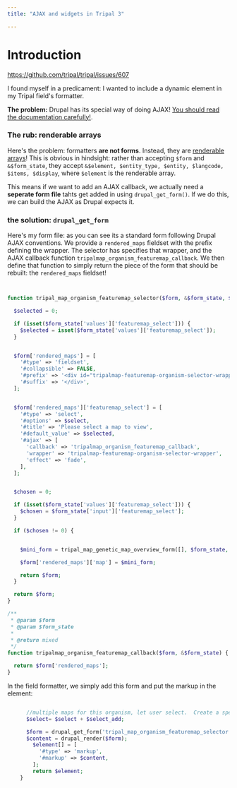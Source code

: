 ```yaml
---
title: "AJAX and widgets in Tripal 3"

---
```


# Introduction

https://github.com/tripal/tripal/issues/607

I found myself in a predicament: I wanted to include a dynamic element in my Tripal field's formatter.  

**The problem:** Drupal has its special way of doing AJAX!  [You should read the documentation carefully!](https://api.drupal.org/api/drupal/includes%21ajax.inc/group/ajax/7.x). 

### The rub: renderable arrays

Here's the problem: formatters **are not forms**.  Instead, they are [renderable arrays](https://www.drupal.org/docs/7/api/render-arrays/render-arrays-overview)!  This is obvious in hindsight: rather than accepting `$form` and `&$form_state`, they accept `&$element, $entity_type, $entity, $langcode, $items, $display`, where `$element` is the renderable array.

This means if we want to add an AJAX callback, we actually need a **seperate form file** tahts get added in using `drupal_get_form()`.  If we do this, we can build the AJAX as Drupal expects it.


### the solution: `drupal_get_form`

Here's my form file: as you can see its a standard form following Drupal AJAX conventions.  We provide a `rendered_maps` fieldset with the prefix defining the wrapper.  The selector has specifies that wrapper, and the AJAX callback function `tripalmap_organism_featuremap_callback`.  We then define that function to simply return  the piece of the form that should be rebuilt: the `rendered_maps` fieldset!



```php


function tripal_map_organism_featuremap_selector($form, &$form_state, $select) {

  $selected = 0;

  if (isset($form_state['values']['featuremap_select'])) {
    $selected = isset($form_state['values']['featuremap_select']);
  }


  $form['rendered_maps'] = [
    '#type' => 'fieldset',
    '#collapsible' => FALSE,
    '#prefix' => '<div id="tripalmap-featuremap-organism-selector-wrapper">',
    '#suffix' => '</div>',
  ];


  $form['rendered_maps']['featuremap_select'] = [
    '#type' => 'select',
    '#options' => $select,
    '#title' => 'Please select a map to view',
    '#default_value' => $selected,
    '#ajax' => [
      'callback' => 'tripalmap_organism_featuremap_callback',
      'wrapper' => 'tripalmap-featuremap-organism-selector-wrapper',
      'effect' => 'fade',
    ],
  ];


  $chosen = 0;

  if (isset($form_state['values']['featuremap_select'])) {
    $chosen = $form_state['input']['featuremap_select'];
  }

  if ($chosen != 0) {


    $mini_form = tripal_map_genetic_map_overview_form([], $form_state, $chosen);

    $form['rendered_maps']['map'] = $mini_form;

    return $form;
  }

  return $form;
}

/**
 * @param $form
 * @param $form_state
 *
 * @return mixed
 */
function tripalmap_organism_featuremap_callback($form, &$form_state) {

  return $form['rendered_maps'];
}

```

In the field formatter, we simply add this form and put the markup in the element:

```php

      //multiple maps for this organism, let user select.  Create a special form for that so we can have an AJAX select box
      $select= $select + $select_add;

      $form = drupal_get_form('tripal_map_organism_featuremap_selector', $select);
      $content = drupal_render($form);
        $element[] = [
          '#type' => 'markup',
          '#markup' => $content,
        ];
        return $element;
    }
```


